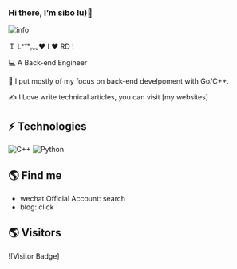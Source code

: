 ### Hi there, I’m sibo lu)👋 
![info](https://github-readme-stats.vercel.app/api?username=stable0909&show_icons=true&count_private=true&hide=prs&theme=default_repocard)

Ｉ Lᵒᵛᵉᵧₒᵤ❤ 
I ❤️ RD !

:computer: A Back-end Engineer

:vulcan_salute: I put mostly of my focus on back-end develpoment with Go/C++.

:writing_hand: I Love write technical articles, you can visit [my websites]

## ⚡ Technologies

![C++](https://img.shields.io/badge/-C++-00599C?style=flat-square&logo=c)
![Python](https://img.shields.io/badge/-Python-black?style=flat-square&logo=Python)

## 🌎 Find me
- wechat Official Account: search 
- blog: click 

## 🌎 Visitors
![Visitor Badge]
